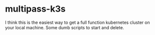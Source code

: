 # multipass-k3s
I think this is the easiest way to get a full function kubernetes cluster on your local machine.  Some dumb scripts to start and delete.

